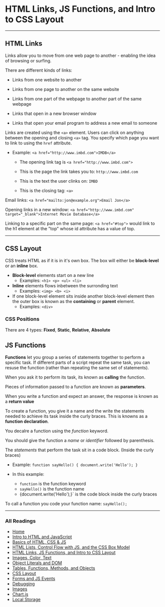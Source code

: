 # HTML Links, JS Functions, and Intro to CSS Layout

***

## HTML Links

Links allow you to move from one web page to another - enabling the idea of browsing or surfing.

There are different kinds of links:

- Links from one website to another

- Links from one page to another on the same website

- Links from one part of the webpage to another part of the same webpage

- Links that open in a new browser window

- Links that  open your email program to address a new email to someone

Links are created using the `<a>` element. Users can click on anything between the opening and closing `<a>` tag. You specify which page you want to link to using the `href` attribute.

- Example: `<a href="http://www.imbd.com">IMDB</a>`

  - The opening link tag is `<a href="http://www.imbd.com">`

  - This is the page the link takes you to: `http://www.imbd.com`

  - This is the text the user clinks on: `IMBD`
  
  - This is the closing tag: `<a>`

Email links: `<a href="mailto:jon@example.org">Email Jon</a>`

Opening links in a new window: `<a href="http://www.imbd.com" target="_blank">Internet Movie Database</a>`

Linking to a specific part on the same page: `<a href="#top">` would link to the h1 element at the "top" whose id attribute has a value of top.

***

## CSS Layout

CSS treats HTML as if it is in it's own box. The box will either be **block-level** or an **inline** box.

- **Block-level** elements start on a new line
  - Examples: `<h1> <p> <ul> <li>`
- **Inline** elements flows inbetween the surronding text
  - Examples: `<img> <b> <i>`
- If one block-level element sits inside another block-level element then the outer box is known as the **containing** or **parent** element.
  - Examples: `<div>`

### CSS Positions

There are 4 types: **Fixed**, **Static**, **Relative**, **Absolute**

## JS Functions

**Functions** let you group a series of statements together to perform a specific task. If different parts of a script repeat the same task, you can resuse the function (rather than repeating the same set of statements).

When you ask it to perform its task, its known as **calling** the function.

Pieces of information passed to a function are known as **parameters**.

When you write a function and expect an answer, the response is known as a **return value**

To create a function, you give it a name and the write the statements needed to achieve its task inside the curly braces. This is knowns as a **function declaration**.

You decalre a function using the *function* keyword.

You should give the function a *name* or *identifier* followed by parenthesis.

The *statements* that perform the task sit in a code block. (Inside the curly braces)

- Example: `function sayHello() {
  document.write('Hello');
}`

- In this example:
  - `function` is the function keyword
  - `sayHello()` is the function name
  - {document.write('Hello');}` is the code block inside the curly braces

To call a function you code your function name: `sayHello();`

***

### All Readings

- [Home](README.md)
- [Intro to HTML and JavaScript](class-01.md)
- [Basics of HTML, CSS & JS](class-02.md)
- [HTML Lists, Control Flow with JS, and the CSS Box Model](class-03.md)
- [HTML Links, JS Functions, and Intro to CSS Layout](class-04.md)
- [Images, Color, Text](class-05.md)
- [Object Literals and DOM](class-06.md)
- [Tables, Functions, Methods, and Objects](class-07.md)
- [CSS Layout](class-08.md)
- [Forms and JS Events](class-09.md)
- [Debugging](class-10.md)
- [Images](class-11.md)
- [Chart.js](class-12.md)
- [Local Storage](class-13.md)

